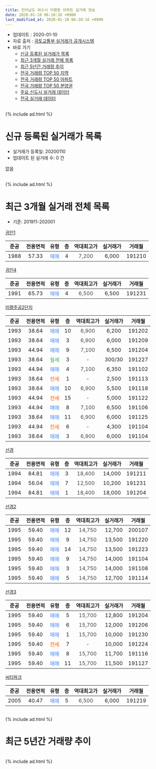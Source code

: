 ```yaml
---
title: 전라남도 여수시 미평동 아파트 실거래 정보
date: 2020-01-10 06:10:16 +0900
last_modified_at: 2020-01-10 06:10:16 +0900
---
```


* 업데이트 : 2020-01-10
* 자료 출처 : [국토교통부 실거래가 공개시스템](http://rt.molit.go.kr)
* 바로 가기
    * [신규 등록된 실거래가 목록](#신규-등록된-실거래가-목록)
    * [최근 3개월 실거래 전체 목록](#최근-3개월-실거래-전체-목록)
    * [최근 5년간 거래량 추이](#최근-5년간-거래량-추이)
    * [전국 거래량 TOP 50 지역](https://inasie.github.io/apt-trade-info/최근-3개월-전국에서-가장-거래가-많이-발생한-지역)
    * [전국 거래량 TOP 50 아파트](https://inasie.github.io/apt-trade-info/최근-3개월-전국에서-가장-거래가-많이-발생한-아파트)
    * [전국 거래량 TOP 50 분양권](https://inasie.github.io/apt-trade-info/최근-3개월-전국에서-가장-거래가-많이-발생한-분양권)
    * [주요 신도시 실거래 데이터](https://inasie.github.io/apt-trade-info/주요-신도시)
    * [전국 실거래 데이터](https://inasie.github.io/apt-trade-info/전국)
<br>
{% include ad.html %}
<br>

# 신규 등록된 실거래가 목록
* 실거래가 등록일: 20200110
* 업데이트 된 실거래 수: 0 건

없음

<br>
{% include ad.html %}
<br>

# 최근 3개월 실거래 전체 목록
* 기준: 201911-202001


[귀인1](https://search.naver.com/search.naver?query=%EC%A0%84%EB%9D%BC%EB%82%A8%EB%8F%84+%EC%97%AC%EC%88%98%EC%8B%9C+%EB%AF%B8%ED%8F%89%EB%8F%99+%EA%B7%80%EC%9D%B81)

|준공|전용면적|유형|층|역대최고가|실거래가|거래월|
|:---:|:---:|:---:|:---:|:---:|:---:|:---:|
|1988|57.33|<span style="color:#4285f3">매매</span>|4|<span style="color:#444444">7,200</span>|6,000|191210|

[귀인4](https://search.naver.com/search.naver?query=%EC%A0%84%EB%9D%BC%EB%82%A8%EB%8F%84+%EC%97%AC%EC%88%98%EC%8B%9C+%EB%AF%B8%ED%8F%89%EB%8F%99+%EA%B7%80%EC%9D%B84)

|준공|전용면적|유형|층|역대최고가|실거래가|거래월|
|:---:|:---:|:---:|:---:|:---:|:---:|:---:|
|1991|65.73|<span style="color:#4285f3">매매</span>|4|<span style="color:#444444">6,500</span>|6,500|191231|

[미평주공2단지](https://search.naver.com/search.naver?query=%EC%A0%84%EB%9D%BC%EB%82%A8%EB%8F%84+%EC%97%AC%EC%88%98%EC%8B%9C+%EB%AF%B8%ED%8F%89%EB%8F%99+%EB%AF%B8%ED%8F%89%EC%A3%BC%EA%B3%B52%EB%8B%A8%EC%A7%80)

|준공|전용면적|유형|층|역대최고가|실거래가|거래월|
|:---:|:---:|:---:|:---:|:---:|:---:|:---:|
|1993|38.64|<span style="color:#4285f3">매매</span>|10|<span style="color:#444444">6,900</span>|6,200|191202|
|1993|38.64|<span style="color:#4285f3">매매</span>|3|<span style="color:#444444">6,900</span>|6,000|191209|
|1993|44.94|<span style="color:#4285f3">매매</span>|9|<span style="color:#444444">7,100</span>|6,500|191204|
|1993|38.64|<span style="color:#34a853">월세</span>|3|<span style="color:#444444">-</span>|300/30|191227|
|1993|44.94|<span style="color:#4285f3">매매</span>|4|<span style="color:#444444">7,100</span>|6,350|191102|
|1993|38.64|<span style="color:#ff5a00">전세</span>|1|<span style="color:#444444">-</span>|2,500|191113|
|1993|38.64|<span style="color:#4285f3">매매</span>|10|<span style="color:#444444">6,900</span>|5,500|191118|
|1993|44.94|<span style="color:#ff5a00">전세</span>|15|<span style="color:#444444">-</span>|5,000|191122|
|1993|44.94|<span style="color:#4285f3">매매</span>|8|<span style="color:#444444">7,100</span>|6,500|191106|
|1993|38.64|<span style="color:#4285f3">매매</span>|11|<span style="color:#444444">6,900</span>|6,000|191125|
|1993|44.94|<span style="color:#ff5a00">전세</span>|6|<span style="color:#444444">-</span>|4,300|191104|
|1993|38.64|<span style="color:#4285f3">매매</span>|3|<span style="color:#444444">6,900</span>|6,000|191104|

[선경](https://search.naver.com/search.naver?query=%EC%A0%84%EB%9D%BC%EB%82%A8%EB%8F%84+%EC%97%AC%EC%88%98%EC%8B%9C+%EB%AF%B8%ED%8F%89%EB%8F%99+%EC%84%A0%EA%B2%BD)

|준공|전용면적|유형|층|역대최고가|실거래가|거래월|
|:---:|:---:|:---:|:---:|:---:|:---:|:---:|
|1994|84.81|<span style="color:#4285f3">매매</span>|3|<span style="color:#444444">18,400</span>|14,000|191211|
|1994|56.04|<span style="color:#4285f3">매매</span>|7|<span style="color:#444444">12,500</span>|10,200|191231|
|1994|84.81|<span style="color:#4285f3">매매</span>|1|<span style="color:#444444">18,400</span>|18,000|191204|

[선경2](https://search.naver.com/search.naver?query=%EC%A0%84%EB%9D%BC%EB%82%A8%EB%8F%84+%EC%97%AC%EC%88%98%EC%8B%9C+%EB%AF%B8%ED%8F%89%EB%8F%99+%EC%84%A0%EA%B2%BD2)

|준공|전용면적|유형|층|역대최고가|실거래가|거래월|
|:---:|:---:|:---:|:---:|:---:|:---:|:---:|
|1995|59.40|<span style="color:#4285f3">매매</span>|12|<span style="color:#444444">14,750</span>|12,700|200107|
|1995|59.40|<span style="color:#4285f3">매매</span>|9|<span style="color:#444444">14,750</span>|13,500|191220|
|1995|59.40|<span style="color:#4285f3">매매</span>|14|<span style="color:#444444">14,750</span>|13,500|191223|
|1995|59.40|<span style="color:#4285f3">매매</span>|9|<span style="color:#444444">14,750</span>|14,000|191104|
|1995|59.40|<span style="color:#4285f3">매매</span>|3|<span style="color:#444444">14,750</span>|14,000|191108|
|1995|59.40|<span style="color:#4285f3">매매</span>|5|<span style="color:#444444">14,750</span>|12,700|191114|

[선경3](https://search.naver.com/search.naver?query=%EC%A0%84%EB%9D%BC%EB%82%A8%EB%8F%84+%EC%97%AC%EC%88%98%EC%8B%9C+%EB%AF%B8%ED%8F%89%EB%8F%99+%EC%84%A0%EA%B2%BD3)

|준공|전용면적|유형|층|역대최고가|실거래가|거래월|
|:---:|:---:|:---:|:---:|:---:|:---:|:---:|
|1995|59.40|<span style="color:#4285f3">매매</span>|5|<span style="color:#444444">15,700</span>|12,800|191204|
|1995|59.40|<span style="color:#4285f3">매매</span>|6|<span style="color:#444444">15,700</span>|12,000|191206|
|1995|59.40|<span style="color:#4285f3">매매</span>|1|<span style="color:#444444">15,700</span>|10,000|191230|
|1995|59.40|<span style="color:#ff5a00">전세</span>|7|<span style="color:#444444">-</span>|10,000|191224|
|1995|59.40|<span style="color:#4285f3">매매</span>|8|<span style="color:#444444">15,700</span>|11,700|191116|
|1995|59.40|<span style="color:#4285f3">매매</span>|11|<span style="color:#444444">15,700</span>|11,500|191127|

[씨티파크](https://search.naver.com/search.naver?query=%EC%A0%84%EB%9D%BC%EB%82%A8%EB%8F%84+%EC%97%AC%EC%88%98%EC%8B%9C+%EB%AF%B8%ED%8F%89%EB%8F%99+%EC%94%A8%ED%8B%B0%ED%8C%8C%ED%81%AC)

|준공|전용면적|유형|층|역대최고가|실거래가|거래월|
|:---:|:---:|:---:|:---:|:---:|:---:|:---:|
|2005|40.47|<span style="color:#4285f3">매매</span>|5|<span style="color:#444444">6,500</span>|6,000|191219|


<br>
{% include ad.html %}
<br>

# 최근 5년간 거래량 추이


<div style="width:100%;">
    <canvas id="deal_progress" height="200"></canvas>
</div>

<script>
new Chart(document.getElementById("deal_progress"), {
    type: 'line',
    data: {
        labels: ['201501','201502','201503','201504','201505','201506','201507','201508','201509','201510','201511','201512','201601','201602','201603','201604','201605','201606','201607','201608','201609','201610','201611','201612','201701','201702','201703','201704','201705','201706','201707','201708','201709','201710','201711','201712','201801','201802','201803','201804','201805','201806','201807','201808','201809','201810','201811','201812','201901','201902','201903','201904','201905','201906','201907','201908','201909','201910','201911','201912','202001'],
        datasets: [{
            label: '매매',
            pointRadius: 1,
            data: [27, 13, 20, 23, 23, 20, 12, 12, 8, 15, 11, 12, 10, 23, 18, 20, 13, 17, 12, 18, 13, 22, 17, 14, 10, 14, 22, 16, 18, 19, 18, 20, 24, 9, 14, 17, 19, 11, 18, 13, 17, 17, 13, 12, 13, 19, 15, 10, 12, 11, 20, 22, 17, 19, 20, 12, 16, 20, 10, 14, 1],
            borderColor: "rgba(255, 201, 14, 1)",
            backgroundColor: "rgba(255, 201, 14, 0.5)",
            fill: false,
            lineTension: 0
        },{
            label: '전월세',
            pointRadius: 1,
            data: [5, 7, 10, 5, 5, 3, 3, 0, 2, 4, 2, 3, 7, 0, 3, 6, 4, 3, 2, 1, 2, 7, 5, 3, 4, 7, 5, 3, 3, 6, 2, 4, 5, 2, 6, 5, 6, 4, 2, 6, 1, 3, 2, 1, 0, 2, 3, 2, 3, 4, 4, 8, 6, 0, 2, 6, 3, 5, 3, 2, 0],
            borderColor: "rgba(0, 141, 185, 1)",
            backgroundColor: "rgba(0, 141, 185, 0.5)",
            fill: false,
            lineTension: 0
        }
        ]
    },
    options: {
        responsive: true,
        title: {
            display: false
        },
        tooltips: {
            mode: 'index',
            intersect: false
        },
        hover: {
            mode: 'nearest',
            intersect: true
        },
        scales: {
            xAxes: [{
                display: true,
                scaleLabel: {
                    display: true,
                    labelString: '년/월'
                }
            }],
            yAxes: [{
                display: true,
                ticks: {
                    suggestedMin: 0,
                },
                scaleLabel: {
                    display: true,
                    labelString: '실거래 수'
                }
            }]
        }
    }
});

</script>


<br>
{% include ad.html %}
<br>

